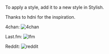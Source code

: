 To apply a style, add it to a new style in Stylish.

Thanks to hdni for the inspiration.

4chan:
![4chan](http://goput.it/gep.png)

Last.fm:
![lfm](http://goput.it/yw7.png)

Reddit:
![reddit](http://goput.it/4jb.png)
